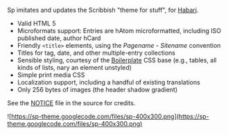 Sp imitates and updates the Scribbish "theme for stuff", for [Habari](http://habariproject.org/).

  * Valid HTML 5
  * Microformats support: Entries are hAtom microformatted, including ISO published date, author hCard
  * Friendly `<title>` elements, using the _Pagename - Sitename_ convention
  * Titles for tag, date, and other multiple-entry collections
  * Sensible styling, courtesy of the [Boilerplate](http://code.google.com/p/css-boilerplate/) CSS base (e.g., tables, all kinds of lists, nary an element unstyled)
  * Simple print media CSS
  * Localization support, including a handful of existing translations
  * Only 256 bytes of images (the header shadow gradient)

See the [NOTICE](http://code.google.com/p/sp-theme/source/browse/NOTICE) file in the source for credits.

![https://sp-theme.googlecode.com/files/sp-400x300.png](https://sp-theme.googlecode.com/files/sp-400x300.png)